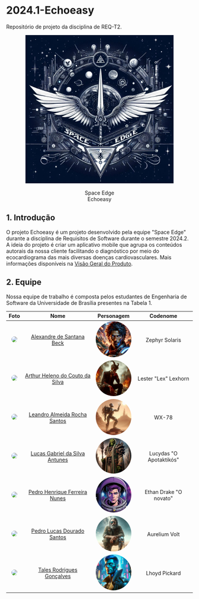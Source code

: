 # 2024.1-Echoeasy

Repositório de projeto da disciplina de REQ-T2.

<center>
<img id= "logo" width="400px" src= "https://raw.githubusercontent.com/mdsreq-fga-unb/2024.1-Echoeasy/gitpages/docs/assets/imgs/brasao.jpg">

<span class="fonte-titulo">Space Edge <br> Echoeasy </span>

</center>

## 1. Introdução

O projeto Echoeasy é um projeto desenvolvido pela equipe "Space Edge" durante a disciplina de Requisitos de Software durante o semestre 2024.2. A ideia do projeto é criar um aplicativo mobile que agrupa os conteúdos autorais da nossa cliente facilitando o diagnóstico por meio do ecocardiograma das mais diversas doenças cardiovasculares. Mais informações disponíveis na [Visão Geral do Produto](https://mdsreq-fga-unb.github.io/2024.1-Echoeasy/#/./visao_geral_do_produto).

## 2. Equipe

Nossa equipe de trabalho é composta pelos estudantes de Engenharia de Software da Universidade de Brasília presentes na Tabela 1.

|                                                               Foto                                                               |                                Nome                                 |                                                                                 Personagem                                                                                  |        Codenome         |
| :------------------------------------------------------------------------------------------------------------------------------: | :-----------------------------------------------------------------: | :-------------------------------------------------------------------------------------------------------------------------------------------------------------------------: | :---------------------: |
|        [<img style="border-radius: 50%;" width="100px" src="https://github.com/zzzBECK.png">](https://github.com/zzzBECK)        |       [Alexandre de Santana Beck](https://github.com/zzzBECK)       |     <img style="border-radius: 50%;" width="100px" src="https://raw.githubusercontent.com/mdsreq-fga-unb/2024.1-Echoeasy/gitpages/docs/assets/imgs/ZephyrSolaris.png">      |     Zephyr Solaris      |
|  [<img style="border-radius: 50%;" width="100px" src="https://github.com/arthur-heleno.png">](https://github.com/arthur-heleno)  | [Arthur Heleno do Couto da Silva](https://github.com/arthur-heleno) |     <img style="border-radius: 50%;" width="100px" src="https://raw.githubusercontent.com/mdsreq-fga-unb/2024.1-Echoeasy/gitpages/docs/assets/imgs/LesterLexhorn.jpeg">     |  Lester "Lex" Lexhorn   |
|        [<img style="border-radius: 50%;" width="100px" src="https://github.com/LeanArs.png">](https://github.com/LeanArs)        |     [Leandro Almeida Rocha Santos](https://github.com/LeanArs)      |         <img style="border-radius: 50%;" width="100px" src="https://raw.githubusercontent.com/mdsreq-fga-unb/2024.1-Echoeasy/gitpages/docs/assets/imgs/WX-78.jpeg">         |          WX-78          |
| [<img style="border-radius: 50%;" width="100px" src="https://github.com/LucasGSAntunes.png">](https://github.com/LucasGSAntunes) | [Lucas Gabriel da Silva Antunes](https://github.com/LucasGSAntunes) |        <img style="border-radius: 50%;" width="100px" src="https://raw.githubusercontent.com/mdsreq-fga-unb/2024.1-Echoeasy/gitpages/docs/assets/imgs/Lucydas.jpg">         | Lucydas "O Apotaktikós" |
|   [<img style="border-radius: 50%;" width="100px" src="https://github.com/PedroHhenriq.png">](https://github.com/PedroHhenriq)   |  [Pedro Henrique Ferreira Nunes](https://github.com/PedroHhenriq)   |     <img style="border-radius: 50%;" width="100px" src="https://raw.githubusercontent.com/mdsreq-fga-unb/2024.1-Echoeasy/gitpages/docs/assets/imgs/Ethan%20Drake.jfif">     | Ethan Drake "O novato"  |
|      [<img style="border-radius: 50%;" width="100px" src="https://github.com/lucasdray.png">](https://github.com/lucasdray)      |     [Pedro Lucas Dourado Santos](https://github.com/lucasdray)      | <img style="border-radius: 50%;" width="100px" src="https://raw.githubusercontent.com/mdsreq-fga-unb/2024.1-Echoeasy/gitpages/docs/assets/imgs/Aurelium%20Explorador.jpeg"> |      Aurelium Volt      |
|        [<img style="border-radius: 50%;" width="100px" src="https://github.com/TalesRG.png">](https://github.com/TalesRG)        |       [Tales Rodrigues Gonçalves](https://github.com/TalesRG)       |     <img style="border-radius: 50%;" width="100px" src="https://raw.githubusercontent.com/mdsreq-fga-unb/2024.1-Echoeasy/gitpages/docs/assets/imgs/Lhoyd-Pickard.png">      |      Lhoyd Pickard      |
